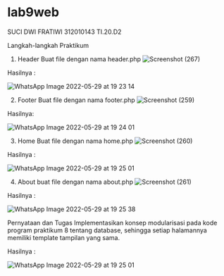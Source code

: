 # lab9web
SUCI DWI FRATIWI
312010143
TI.20.D2

Langkah-langkah Praktikum
1. Header
Buat file dengan nama header.php
![Screenshot (267)](https://user-images.githubusercontent.com/101787968/170869858-c5850bb0-bb4c-4ee6-9387-22bab904ebe5.png)

  Hasilnya :
  
![WhatsApp Image 2022-05-29 at 19 23 14](https://user-images.githubusercontent.com/101787968/170870024-03966615-bb67-407e-b288-762938cfaf80.jpeg)

2. Footer
Buat file dengan nama footer.php
![Screenshot (259)](https://user-images.githubusercontent.com/101787968/170869889-b386a3c8-b419-4de4-8087-973b766cac03.png)

  Hasilnya:
  
![WhatsApp Image 2022-05-29 at 19 24 01](https://user-images.githubusercontent.com/101787968/170870046-8c3da33e-c2c0-4435-b477-1cfa1193480e.jpeg)

3. Home
Buat file dengan nama home.php
![Screenshot (260)](https://user-images.githubusercontent.com/101787968/170869902-f96fe696-9b7f-4cd8-970a-79cc3d2fd948.png)

  Hasilnya :
  
![WhatsApp Image 2022-05-29 at 19 25 01](https://user-images.githubusercontent.com/101787968/170870091-e80341e4-86bf-4f83-af63-3612cb3db89a.jpeg)

4. About
buat file dengan nama about.php
![Screenshot (261)](https://user-images.githubusercontent.com/101787968/170869918-f0eedc8b-7eaf-4ec3-8d19-6dbef6207758.png)

  Hasilnya :
  
![WhatsApp Image 2022-05-29 at 19 25 38](https://user-images.githubusercontent.com/101787968/170870114-afa8c901-9cf6-49e2-a60f-3963c9d9d746.jpeg)

Pernyataan dan Tugas
Implementasikan konsep modularisasi pada kode program praktikum 8 tentang database, sehingga setiap halamannya memiliki template tampilan yang sama.

  Hasilnya :
  
![WhatsApp Image 2022-05-29 at 19 25 01](https://user-images.githubusercontent.com/101787968/170870145-5589f670-d98a-4dca-acca-46f5cc13db7e.jpeg)
